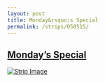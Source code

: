 ```yaml
---
layout: post
title: Monday&rsquo;s Special
permalink: /strips/050515/
---
```


## [Monday&rsquo;s Special](/strips/050515/)

<a href='../images/ph050515.gif'><img src='../images/ph050515.gif' alt='Strip Image' /></a>


<!-- include copyright-strip.html -->